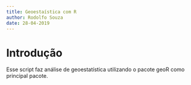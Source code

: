 ```yaml
---
title: Geoestaística com R
author: Rodolfo Souza
date: 28-04-2019
---
```


# Introdução
Esse script faz análise de geoestatística utilizando o pacote geoR como principal pacote.
